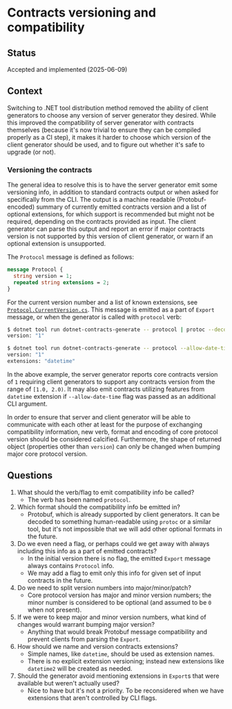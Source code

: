 # Contracts versioning and compatibility

## Status

Accepted and implemented (2025-06-09)

## Context

Switching to .NET tool distribution method removed the ability of client generators to choose any version of server
generator they desired. While this improved the compatibility of server generator with contracts themselves (because
it's now trivial to ensure they can be compiled properly as a CI step), it makes it harder to choose which version of
the client generator should be used, and to figure out whether it's safe to upgrade (or not).

### Versioning the contracts

The general idea to resolve this is to have the server generator emit some versioning info, in addition to standard
contracts output or when asked for specifically from the CLI. The output is a machine readable (Protobuf-encoded)
summary of currently emitted contracts version and a list of optional extensions, for which support is recommended but
might not be required, depending on the contracts provided as input. The client generator can parse this output and
report an error if major contracts version is not supported by this version of client generator, or warn if an optional
extension is unsupported.

The `Protocol` message is defined as follows:

```protobuf
message Protocol {
  string version = 1;
  repeated string extensions = 2;
}
```

For the current version number and a list of known extensions, see
[`Protocol.CurrentVersion.cs`](../src/LeanCode.ContractsGenerator/Protocol.CurrentVersion.cs).
This message is emitted as a part of `Export` message, or when the generator is called with `protocol` verb:

```bash
$ dotnet tool run dotnet-contracts-generate -- protocol | protoc --decode=leancode.contracts.Protocol -I …
version: "1"

$ dotnet tool run dotnet-contracts-generate -- protocol --allow-date-time | protoc --decode=leancode.contracts.Protocol …
version: "1"
extensions: "datetime"
```

In the above example, the server generator reports core contracts version of `1` requiring client generators to
support any contracts version from the range of `[1.0, 2.0)`. It may also emit contracts utilizing features from `datetime`
extension if `--allow-date-time` flag was passed as an additional CLI argument.

In order to ensure that server and client generator will be able to communicate with each other at least for the purpose
of exchanging compatibility information, new verb, format and encoding of core protocol version should be considered
calcified. Furthermore, the shape of returned object (properties other than `version`) can only be changed when
bumping major core protocol version.

## Questions

1. What should the verb/flag to emit compatibility info be called?
   * The verb has been named `protocol`.
2. Which format should the compatibility info be emitted in?
   * Protobuf, which is already supported by client generators. It can be decoded to something human-readable using
     `protoc` or a similar tool, but it's not impossible that we will add other optional formats in the future.
3. Do we even need a flag, or perhaps could we get away with always including this info as a part of emitted contracts?
   * In the initial version there is no flag, the emitted `Export` message always contains `Protocol` info.
   * We may add a flag to emit only this info for given set of input contracts in the future.
4. Do we need to split version numbers into major/minor/patch?
   * Core protocol version has major and minor version numbers; the minor number is considered to be optional
     (and assumed to be `0` when not present).
5. If we were to keep major and minor version numbers, what kind of changes would warrant bumping major version?
   * Anything that would break Protobuf message compatibility and prevent clients from parsing the `Export`.
6. How should we name and version contracts extensions?
   * Simple names, like `datetime`, should be used as extension names.
   * There is no explicit extension versioning; instead new extensions like `datetime2` will be created as needed.
7. Should the generator avoid mentioning extensions in `Export`s that were available but weren't actually used?
   * Nice to have but it's not a priority. To be reconsidered when we have extensions that aren't controlled by CLI flags.
